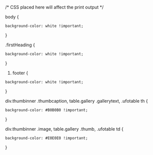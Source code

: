 /\* CSS placed here will affect the print output \*/

body {

`background-color: white !important;`

}

.firstHeading {

`background-color: white !important;`

}

1.  footer {

`background-color: white !important;`

}

div.thumbinner .thumbcaption, table.gallery .gallerytext, .ufotable th {

`background-color: #B0B0B0 !important;`

}

div.thumbinner .image, table.gallery .thumb, .ufotable td {

`background-color: #E0E0E0 !important;`

}